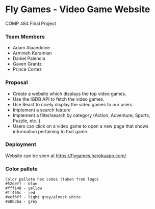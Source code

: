 # Fly Games - Video Game Website
COMP 484 Final Project

### Team Members
- Adam Alaaeddine
- Armineh Karamian
- Daniel Palencia
- Gaven Grantz
- Prince Cortez

### Proposal
- Create a website which displays the top video games.
- Use the IGDB API to fetch the video games.
- Use React to nicely display the video games to our users.
- Implement a search feature
- Implement a filter/search by category (Action, Adventure, Sports, Puzzle, etc..).
- Users can click on a video game to open a new page that shows information pertaining to that game.

### Deployment
Website can be seen at https://flygames.herokuapp.com/

### Color pallete
```
Color pallete hex codes (taken from logo)
#52deff - blue
#fff148 - yellow
#ff455c - red
#eef6ff - light grey/almost white
#a8b3ba - grey
```
